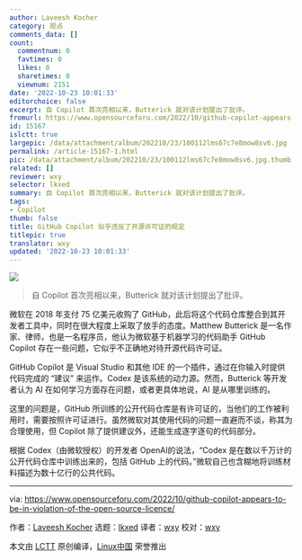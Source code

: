 ```yaml
---
author: Laveesh Kocher
category: 观点
comments_data: []
count:
  commentnum: 0
  favtimes: 0
  likes: 0
  sharetimes: 0
  viewnum: 2151
date: '2022-10-23 10:01:33'
editorchoice: false
excerpt: 自 Copilot 首次亮相以来，Butterick 就对该计划提出了批评。
fromurl: https://www.opensourceforu.com/2022/10/github-copilot-appears-to-be-in-violation-of-the-open-source-licence/
id: 15167
islctt: true
largepic: /data/attachment/album/202210/23/100112lms67c7e8mow8sv6.jpg
permalink: /article-15167-1.html
pic: /data/attachment/album/202210/23/100112lms67c7e8mow8sv6.jpg.thumb.jpg
related: []
reviewer: wxy
selector: lkxed
summary: 自 Copilot 首次亮相以来，Butterick 就对该计划提出了批评。
tags:
- Copilot
thumb: false
title: GitHub Copilot 似乎违反了开源许可证的规定
titlepic: true
translator: wxy
updated: '2022-10-23 10:01:33'
---
```


![](/data/attachment/album/202210/23/100112lms67c7e8mow8sv6.jpg)



> 
> 自 Copilot 首次亮相以来，Butterick 就对该计划提出了批评。
> 
> 
> 


微软在 2018 年支付 75 亿美元收购了 GitHub，此后将这个代码仓库整合到其开发者工具中，同时在很大程度上采取了放手的态度。Matthew Butterick 是一名作家、律师，也是一名程序员，他认为微软基于机器学习的代码助手 GitHub Copilot 存在一些问题，它似乎不正确地对待开源代码许可证。


GitHub Copilot 是 Visual Studio 和其他 IDE 的一个插件，通过在你输入时提供代码完成的 “建议” 来运作。Codex 是该系统的动力源。然而，Butterick 等开发者认为 AI 在如何学习方面存在问题，或者更具体地说，AI 是从哪里训练的。


这里的问题是，GitHub 所训练的公开代码仓库是有许可证的，当他们的工作被利用时，需要按照许可证进行。虽然微软对其使用代码的问题一直避而不谈，称其为合理使用，但 Copilot 除了提供建议外，还能生成逐字逐句的代码部分。


根据 Codex（由微软授权）的开发者 OpenAI的说法，“Codex 是在数以千万计的公开代码仓库中训练出来的，包括 GitHub 上的代码。”微软自己也含糊地将训练材料描述为数十亿行的公共代码。




---


via: <https://www.opensourceforu.com/2022/10/github-copilot-appears-to-be-in-violation-of-the-open-source-licence/>


作者：[Laveesh Kocher](https://www.opensourceforu.com/author/laveesh-kocher/) 选题：[lkxed](https://github.com/lkxed) 译者：[wxy](https://github.com/wxy) 校对：[wxy](https://github.com/wxy)


本文由 [LCTT](https://github.com/LCTT/TranslateProject) 原创编译，[Linux中国](https://linux.cn/) 荣誉推出